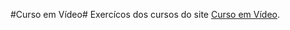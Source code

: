 #Curso em Vídeo#
Exercícos dos cursos do site [Curso em Vídeo](https://www.youtube.com/user/cursosemvideo/playlists).
